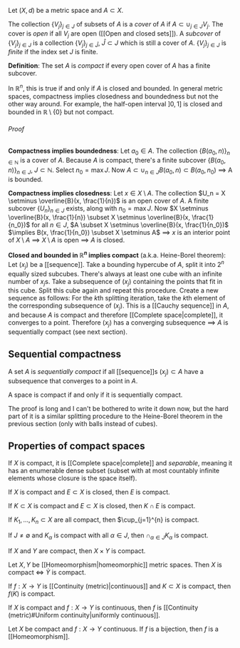 Let $(X, d)$ be a metric space and $A \subset X$.

The collection $\{V_j\}_{j \in J}$ of subsets of $A$
is a _cover_ of $A$ if $A \subset \cup_{j \in J} V_j$.
The cover is _open_ if all $V_j$ are open ([[Open and closed sets]]).
A _subcover_ of $\{V_j\}_{j \in J}$
is a collection $\{V_j\}_{j \in \hat{J}}$, $\hat{J} \subset J$
which is still a cover of $A$.
$\{V_j\}_{j \in J}$ is _finite_ if the index set $J$ is finite.

**Definition**:
The set $A$ is _compact_ if every open cover of $A$ has a finite subcover.

In $\mathbb{R}^n$, this is true if and only if $A$ is closed and bounded.
In general metric spaces, compactness implies closedness and boundedness
but not the other way around.
For example, the half-open interval $]0, 1]$
is closed and bounded in $\mathbb{R} \setminus \{0\}$ but not compact.
###### Proof
**Compactness implies boundedness**:
Let $a_0 \in A$.
The collection $\{B(a_0, n)\}_{n \in \mathbb{N}}$ is a cover of $A$.
Because $A$ is compact, there's a finite subcover $\{B(a_0, n)\}_{n \in J}$, $J \subset \mathbb{N}$.
Select $n_0 = \max J$.
Now $A \subset \cup_{n \in J} B(a_0, n) \subset B(a_0, n_0)$ $\implies$ A is bounded.

**Compactness implies closedness**:
Let $x \in X \setminus A$.
The collection $U_n = X \setminus \overline{B}(x, \frac{1}{n})$ is an open cover of $A$.
A finite subcover $\{U_n\}_{n \in J}$ exists,
along with $n_0 = \max J$.
Now $X \setminus \overline{B}(x, \frac{1}{n}) \subset X \setminus \overline{B}(x, \frac{1}{n_0})$ for all $n \in J$,
$A \subset X \setminus \overline{B}(x, \frac{1}{n_0})$
$\implies B(x, \frac{1}{n_0}) \subset X \setminus A$
$\implies$ $x$ is an interior point of $X \setminus A$
$\implies$ $X \setminus A$ is open $\implies$ $A$ is closed.

**Closed and bounded in $\mathbb{R}^n$ implies compact**
(a.k.a. Heine-Borel theorem):
Let $(x_j)$ be a [[sequence]].
Take a bounding hypercube of $A$,
split it into $2^n$ equally sized subcubes.
There's always at least one cube with an infinite number of $x_j$s.
Take a subsequence of $(x_j)$ containing the points that fit in this cube.
Split this cube again and repeat this procedure.
Create a new sequence as follows:
For the $k$th splitting iteration, take the $k$th element
of the corresponding subsequence of $(x_j)$.
This is a [[Cauchy sequence]] in $A$, and because $A$ is compact and therefore [[Complete space|complete]],
it converges to a point.
Therefore $(x_j)$ has a converging subsequence
$\implies$ $A$ is sequentially compact (see next section).

## Sequential compactness

A set $A$ is _sequentially compact_ if all [[sequence]]s $(x_j) \subset A$
have a subsequence that converges to a point in $A$.

A space is compact if and only if it is sequentially compact.

The proof is long and I can't be bothered to write it down now,
but the hard part of it is a similar splitting procedure
to the Heine-Borel theorem in the previous section (only with balls instead of cubes).

## Properties of compact spaces

If $X$ is compact, it is [[Complete space|complete]]
and _separable_, meaning it has an enumerable dense subset
(subset with at most countably infinite elements
whose closure is the space itself).

If $X$ is compact and $E \subset X$ is closed, then $E$ is compact.

If $K \subset X$ is compact and $E \subset X$ is closed,
then $K \cap E$ is compact.

If $K_1, \dots, K_n \subset X$ are all compact,
then $\cup_{j=1}^{n} is compact.

If $J \neq \emptyset$ and $K_{\alpha}$ is compact with all $\alpha \in J$,
then $\cap_{\alpha \in J} K_{\alpha}$ is compact.

If $X$ and $Y$ are compact, then $X \times Y$ is compact.

Let $X, Y$ be [[Homeomorphism|homeomorphic]] metric spaces.
Then $X$ is compact $\iff$ $Ỳ$ is compact.

If $f : X \rightarrow Y$ is [[Continuity (metric)|continuous]] and $K \subset X$ is compact,
then $f(K)$ is compact.

If $X$ is compact and $f : X \rightarrow Y$ is continuous,
then $f$ is [[Continuity (metric)#Uniform continuity|uniformly continuous]].

Let $X$ be compact and $f : X \rightarrow Y$ continuous.
If $f$ is a bijection, then $f$ is a [[Homeomorphism]].
